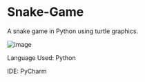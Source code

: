# Snake-Game
A snake game in Python using turtle graphics.

![image](https://user-images.githubusercontent.com/91387751/186954684-34735014-6a8d-444d-a399-5a749770804a.png)

Language Used: Python

IDE: PyCharm
